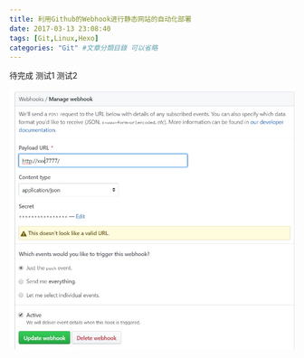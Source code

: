 ```yaml
---
title: 利用Github的Webhook进行静态网站的自动化部署
date: 2017-03-13 23:08:40
tags: [Git,Linux,Hexo]
categories: "Git" #文章分類目錄 可以省略
---
```


待完成
测试1
测试2

![logo](Github-webhook-vps\2017-03-13_230427.jpg)
